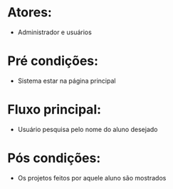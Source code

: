 # Atores:
- Administrador e usuários

# Pré condições:
- Sistema estar na página principal

# Fluxo principal:
- Usuário pesquisa pelo nome do aluno desejado

# Pós condições:
- Os projetos feitos por aquele aluno são mostrados
